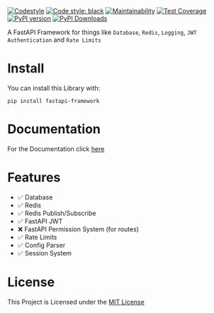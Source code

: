 [![Codestyle](https://github.com/Tert0/fastapi-framework/actions/workflows/codestyle.yaml/badge.svg)](https://github.com/Tert0/fastapi-framework/actions/workflows/codestyle.yaml)
[![Code style: black](https://img.shields.io/badge/code%20style-black-000000.svg)](https://github.com/psf/black)
[![Maintainability](https://api.codeclimate.com/v1/badges/27632fc7d85112fbdeaa/maintainability)](https://codeclimate.com/github/Tert0/fastapi-framework/maintainability)
[![Test Coverage](https://api.codeclimate.com/v1/badges/27632fc7d85112fbdeaa/test_coverage)](https://codeclimate.com/github/Tert0/fastapi-framework/test_coverage)
[![PyPI version](https://badge.fury.io/py/fastapi-framework.svg)](https://badge.fury.io/py/fastapi-framework)
[![PyPI Downloads](https://img.shields.io/pypi/dm/fastapi-framework.svg)](https://pypi.org/project/fastapi-framework)


A FastAPI Framework for things like `Database`,
`Redis`, `Logging`, `JWT Authentication` and `Rate Limits` 

# Install

You can install this Library with:

```shell
pip install fastapi-framework
```

# Documentation

For the Documentation click [here](https://tert0.github.io/fastapi-framework)

# Features
- ✅ Database
- ✅ Redis
- ✅ Redis Publish/Subscribe
- ✅ FastAPI JWT
- ❌ FastAPI Permission System (for routes)
- ✅ Rate Limits
- ✅ Config Parser
- ✅ Session System


# License

This Project is Licensed under the [MIT License](https://mit-license.org/)
